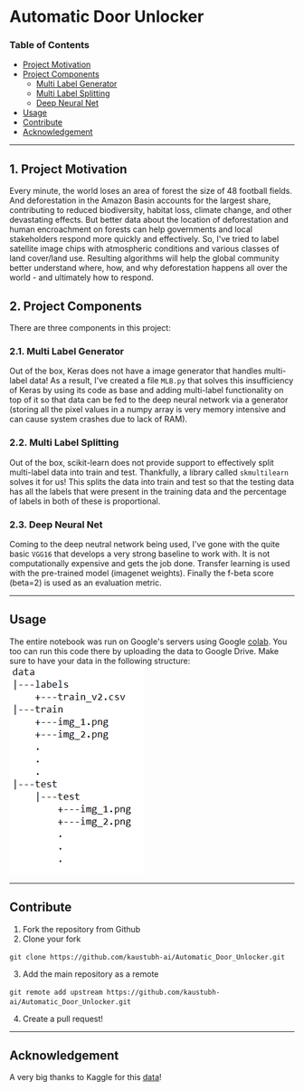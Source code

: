 


# Automatic Door Unlocker

### Table of Contents

- [Project Motivation](#motivation)
- [Project Components](#components)
  - [Multi Label Generator](#mlb)
  - [Multi Label Splitting](#mls)
  - [Deep Neural Net](#dnn)
- [Usage](#usage)
- [Contribute](#contribute)
- [Acknowledgement](#ack)

***

<a id='motivation'></a>

## 1. Project Motivation

Every minute, the world loses an area of forest the size of 48 football fields. And deforestation in the Amazon Basin accounts for the largest share, contributing to reduced biodiversity, habitat loss, climate change, and other devastating effects. But better data about the location of deforestation and human encroachment on forests can help governments and local stakeholders respond more quickly and effectively. So, I've tried to label satellite image chips with atmospheric conditions and various classes of land cover/land use. Resulting algorithms will help the global community better understand where, how, and why deforestation happens all over the world - and ultimately how to respond.

<a id='components'></a>

## 2. Project Components

There are three components in this project:

<a id='mlb'></a>

### 2.1. Multi Label Generator

Out of the box, Keras does not have a image generator that handles multi-label data! As a result, I've created a file `MLB.py` that solves this insufficiency of Keras by using its code as base and adding multi-label functionality on top of it so that data can be fed to the deep neural network via a generator (storing all the pixel values in a numpy array is very memory intensive and can cause system crashes due to lack of RAM).

<a id='mls'></a>

### 2.2. Multi Label Splitting

Out of the box, scikit-learn does not provide support to effectively split multi-label data into train and test. Thankfully, a library called `skmultilearn` solves it for us! This splits the data into train and test so that the testing data has all the labels that were present in the training data and the percentage of labels in both of these is proportional.

<a id='dnn'></a>

### 2.3. Deep Neural Net

Coming to the deep neutral network being used, I've gone with the quite basic `VGG16` that develops a very strong baseline to work with. It is not computationally expensive and gets the job done. Transfer learning is used with the pre-trained model (imagenet weights). Finally the f-beta score (beta=2) is used as an evaluation metric.

***

<a name="usage"/>

## Usage

<a id='local'></a>

The entire notebook was run on Google's servers using Google [colab](https://colab.research.google.com). You too can run this code there by uploading the data to Google Drive. Make sure to have your data in the following structure:
![dir.png](screenshot/dir.png)

***

<a name="contribute"/>

## Contribute
1.  Fork the repository from Github
2.  Clone your fork

`git clone https://github.com/kaustubh-ai/Automatic_Door_Unlocker.git`

3.  Add the main repository as a remote

```git remote add upstream https://github.com/kaustubh-ai/Automatic_Door_Unlocker.git```

4.  Create a pull request!

***

<a id='ack'></a>

## Acknowledgement
A very big thanks to Kaggle for this [data](https://www.kaggle.com/c/planet-understanding-the-amazon-from-space/data)!